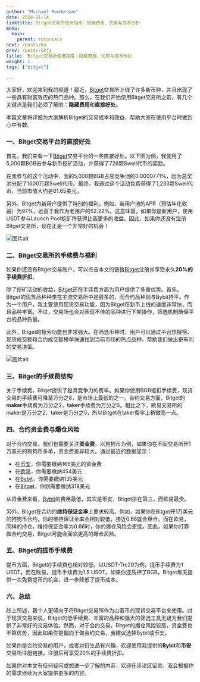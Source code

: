 ```yaml
---
author: "Michael Henderson"
date: 2024-11-14
linktitle: Bitget交易所使用指南：隐藏费用、优势与成本分析
menu:
  main:
    parent: tutorials
next: /posts/ba
prev: /posts/okjy
title:  Bitget交易所使用指南：隐藏费用、优势与成本分析
weight: 1
tags: ["bitget"]

---
```



大家好，欢迎来到我的频道！最近，[Bitget](https://share.glassgs.com/u/S18JBL76)交易所上线了许多新币种，并且出现了一些具有财富效应的热门品种。那么，在我们开始使用Bitget交易所之前，有几个关键点是我们必须了解的：**隐藏费用**和**直接好处**。

本篇文章将详细为大家解析Bitget的交易成本和效益，帮助大家在使用平台时做到心中有数。

### 一、Bitget交易平台的直接好处

首先，我们来看一下[Bitget](https://share.glassgs.com/u/S18JBL76)交易平台的一些直接好处。以下图为例，我使用了5,000颗BGB去参与新币挖矿活动，并获得了726颗Swell代币的奖励。

在我参与的这个活动中，我的5,000颗BGB占总竞争池的0.0000771%，因为总奖池分配了1600万颗Swell代币。最终，我通过这个活动免费获得了1,233颗Swell代币，当前市值大约是61.65美元。

另外，Bitget为新用户提供了特别的福利。例如，新用户池的APR（预估年化收益）为97%，远高于我作为老用户的52.22%。这意味着，如果你是新用户，使用USDT参与Launch Pool挖矿将获得比我更多的收益。因此，如果你还没有注册Bitget交易所，现在正是一个非常好的机会！

![图片alt](https://ice.frostsky.com/2024/11/14/9e709004f8216a22ca543d67f79a5f39.png "图片title")

### 二、Bitget交易所的手续费与福利

如果你还没有Bitget交易账户，可以点击本文的链接[Bitget](https://share.glassgs.com/u/S18JBL76)注册并享受永久**20%的手续费折扣**。

除了挖矿活动的收益，[Bitget](https://share.glassgs.com/u/S18JBL76)还在手续费方面为用户提供了多重优势。首先，Bitget的现货品种种类在主流交易所中是最多的，而合约品种则与Bybit持平。作为一个用户，我主要使用现货交易功能，因为Bitget在新币上线的速度非常快，而且品种丰富。不过，交易所也会对表现不佳的品种进行下架操作，筛选机制确保平台的品种质量。

此外，Bitget的搜索功能也非常强大。在筛选币种时，用户可以通过平台热搜榜、现货成交额和合约成交额榜单快速找到当前市场的热点品种，帮助我们做出更有利的交易决策。

![图片alt](https://ice.frostsky.com/2024/11/14/df3524e15673157a86ec390d9fd420cf.png "图片title")

### 三、Bitget的手续费结构

关于手续费，Bitget提供了极具竞争力的费率。如果你使用BGB抵扣手续费，现货交易的手续费可降至万分之8，是市场上最低的之一。合约交易方面，Bitget的**maker**手续费为万分之2，**taker**手续费为万分之6。相比之下，欧易交易所的maker是万分之2，taker是万分之5，所以Bitget在taker费率上稍微高一点。

### 四、合约资金费与爆仓风险

对于合约交易，我们也需要关注**资金费**。以狗狗币为例，如果你在不同交易所开1万美元的狗狗币多单，资金费差异较大。通过最近的数据显示：

- 在[币安](https://www.marketwebb.club/join?ref=UKNXKQAK)，你需要缴纳166美元的资金费
- 在[欧易](https://www.ouxyi.link/ul/6CngT5?channelId=1912474)，你需要缴纳454美元
- 在[Bybit](https://www.bybitglobal.com/invite?ref=EJG8XX4)，你需要缴纳135美元
- 在[Bitget](https://share.glassgs.com/u/S18JBL76)，你则需要缴纳318美元

从资金费来看，[Bybit](https://www.bybitglobal.com/invite?ref=EJG8XX4)的费用最低，其次是币安，Bitget排在第三，而欧易最贵。

另外，Bitget在合约的**维持保证金率**上要求较高。例如，如果你在Bitget开1万美元的狗狗币合约，你的维持保证金率会相对较低，接近0.66就会爆仓。而在欧易，同样的持仓，维持保证金率为0.66时，你的爆仓风险会更低。因此，如果你打算做合约交易，Bitget可能会面临更高的爆仓风险。

### 五、Bitget的提币手续费

提币方面，Bitget的手续费也相对较低。以USDT-Trc20为例，提币手续费为1 USDT。而在欧易，提币手续费为1.5 USDT。如果你还质押了BGB，Bitget每天提供一次免费提币的机会，进一步降低了提币成本。

### 六、总结

综上所述，我个人更倾向于将Bitget交易所作为山寨币的现货交易平台来使用。对于现货交易来说，Bitget的低手续费、丰富的品种和强大的筛选工具无疑为我们提供了非常好的交易体验。然而，对于合约交易，Bitget的爆仓风险较高，资金费也不算优势，因此如果你更偏向于做合约交易，我建议选择Bybit或币安。

如果你是合约交易的用户，或者对衍生品有兴趣，欢迎使用我提供的**Bybit**和**币安**交易所注册链接，注册后可享受20%的手续费折扣。

如果你对本文有任何疑问或想进一步了解的内容，欢迎在评论区留言。我会根据你的需求继续为大家提供更多的内容。
